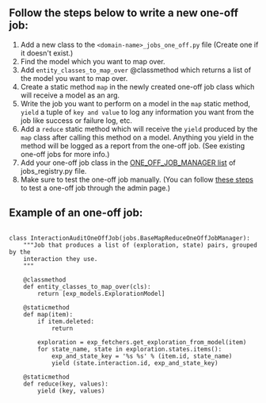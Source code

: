 ## Follow the steps below to write a new one-off job:
1. Add a new class to the `<domain-name>_jobs_one_off.py` file (Create one if it doesn't exist.)
2. Find the model which you want to map over.
3. Add `entity_classes_to_map_over` @classmethod which returns a list of the model you want to map over.
4. Create a static method `map` in the newly created one-off job class which will receive a model as an arg.
5. Write the job you want to perform on a model in the `map` static method, `yield` a tuple of `key and value` to log any information you want from the job like success or failure log, etc.
6. Add a `reduce` static method which will receive the `yield` produced by the `map` class after calling this method on a model. Anything you yield in the method will be logged as a report from the one-off job. (See existing one-off jobs for more info.)
7. Add your one-off job class in the [ONE_OFF_JOB_MANAGER list](https://github.com/oppia/oppia/blob/develop/core/jobs_registry.py#L44) of jobs_registry.py file.
8. Make sure to test the one-off job manually. (You can follow [these steps](https://github.com/oppia/oppia/wiki/Running-Jobs-on-Dev-Server) to test a one-off job through the admin page.)

## Example of an one-off job:
```

class InteractionAuditOneOffJob(jobs.BaseMapReduceOneOffJobManager):
    """Job that produces a list of (exploration, state) pairs, grouped by the
    interaction they use.
    """

    @classmethod
    def entity_classes_to_map_over(cls):
        return [exp_models.ExplorationModel]

    @staticmethod
    def map(item):
        if item.deleted:
            return

        exploration = exp_fetchers.get_exploration_from_model(item)
        for state_name, state in exploration.states.items():
            exp_and_state_key = '%s %s' % (item.id, state_name)
            yield (state.interaction.id, exp_and_state_key)

    @staticmethod
    def reduce(key, values):
        yield (key, values)
```